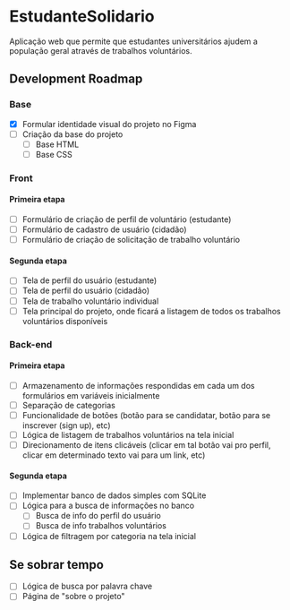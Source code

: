 # EstudanteSolidario
Aplicação web que permite que estudantes universitários ajudem a população geral através de trabalhos voluntários.

## Development Roadmap

### Base

- [x] Formular identidade visual do projeto no Figma
- [ ] Criação da base do projeto
    - [ ] Base HTML
    - [ ] Base CSS

### Front

#### Primeira etapa
- [ ] Formulário de criação de perfil de voluntário (estudante)
- [ ] Formulário de cadastro de usuário (cidadão)
- [ ] Formulário de criação de solicitação de trabalho voluntário

#### Segunda etapa
- [ ] Tela de perfil do usuário (estudante)
- [ ] Tela de perfil do usuário (cidadão)
- [ ] Tela de trabalho voluntário individual
- [ ] Tela principal do projeto, onde ficará a listagem de todos os trabalhos voluntários disponíveis

### Back-end

#### Primeira etapa
- [ ] Armazenamento de informações respondidas em cada um dos formulários em variáveis inicialmente
- [ ] Separação de categorias
- [ ] Funcionalidade de botões (botão para se candidatar, botão para se inscrever (sign up), etc)
- [ ] Lógica de listagem de trabalhos voluntários na tela inicial
- [ ] Direcionamento de itens clicáveis (clicar em tal botão vai pro perfil, clicar em determinado texto vai para um link, etc)

#### Segunda etapa
- [ ] Implementar banco de dados simples com SQLite
- [ ] Lógica para a busca de informações no banco
    - [ ] Busca de info do perfil do usuário
    - [ ] Busca de info trabalhos voluntários
- [ ] Lógica de filtragem por categoria na tela inicial

## Se sobrar tempo

- [ ] Lógica de busca por palavra chave
- [ ] Página de "sobre o projeto"
